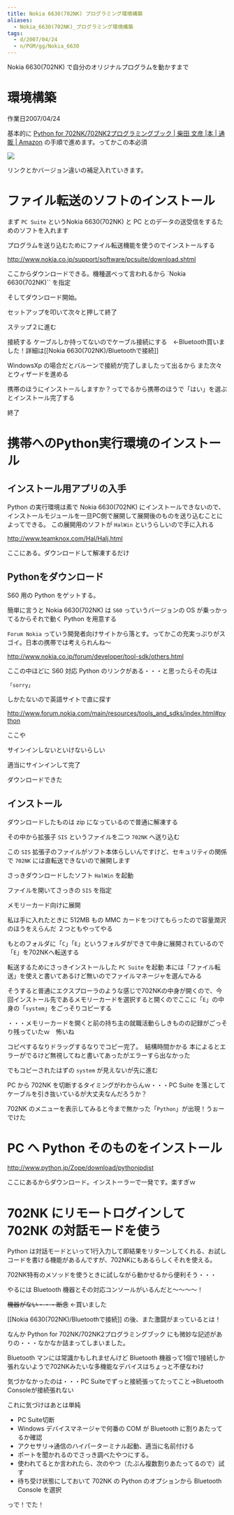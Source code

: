 ```yaml
---
title: Nokia 6630(702NK) プログラミング環境構築
aliases:
  - Nokia_6630(702NK)_プログラミング環境構築
tags:
  - d/2007/04/24
  - n/PGM/gg/Nokia_6630
---
```


Nokia 6630(702NK) で自分のオリジナルプログラムを動かすまで

環境構築
================================================================================

作業日2007/04/24

基本的に [Python for 702NK/702NK2プログラミングブック \| 柴田 文彦 \|本 \| 通販 \| Amazon](https://www.amazon.co.jp/Python-702NK-702NK2%E3%83%97%E3%83%AD%E3%82%B0%E3%83%A9%E3%83%9F%E3%83%B3%E3%82%B0%E3%83%96%E3%83%83%E3%82%AF-%E6%9F%B4%E7%94%B0-%E6%96%87%E5%BD%A6/dp/4839921709) の手順で進めます。ってかこの本必須

![](Pasted%20image%2020220721102802.png)


リンクとかバージョン違いの補足入れていきます。

ファイル転送のソフトのインストール
================================================================================
まず `PC Suite` というNokia 6630(702NK) と PC とのデータの送受信をするためのソフトを入れます

プログラムを送り込むためにファイル転送機能を使うのでインストールする

http://www.nokia.co.jp/support/software/pcsuite/download.shtml

ここからダウンロードできる。機種選べって言われるから `Nokia 6630(702NK)`` を指定


そしてダウンロード開始。

セットアップを叩いて次々と押して終了

ステップ２に進む

接続する
ケーブルしか持ってないのでケーブル接続にする　←Bluetooth買いました！詳細は[[Nokia 6630(702NK)/Bluetoothで接続]]

WindowsXp の場合だとバルーンで接続が完了しましたって出るから
また次々とウィザードを進める

携帯のほうにインストールしますか？ってでるから携帯のほうで「はい」を選ぶとインストール完了する

終了

携帯へのPython実行環境のインストール
================================================================================
インストール用アプリの入手
--------------------------------------------------------------------------------
Python の実行環境は素で Nokia 6630(702NK) にインストールできないので、インストールモジュールを一旦PC側で展開して展開後のものを送り込むことによってできる。 この展開用のソフトが `HalWin` というらしいので手に入れる

http://www.teamknox.com/Hal/Halj.html

ここにある。ダウンロードして解凍するだけ

Pythonをダウンロード
--------------------------------------------------------------------------------
S60 用の Python をゲットする。

簡単に言うと Nokia 6630(702NK) は `S60` っていうバージョンの OS が乗っかってるからそれで動く Python を用意する

`Forum Nokia` っていう開発者向けサイトから落とす。ってかこの充実っぷりがスゴイ。日本の携帯では考えられんね〜

http://www.nokia.co.jp/forum/developer/tool-sdk/others.html

ここの中ほどに S60 対応 Python のリンクがある・・・と思ったらその先は

```
「sorry」
```

しかたないので英語サイトで直に探す

http://www.forum.nokia.com/main/resources/tools_and_sdks/index.html#python

ここや

サインインしないといけないらしい

適当にサインインして完了

ダウンロードできた

インストール
--------------------------------------------------------------------------------
ダウンロードしたものは zip になっているので普通に解凍する

その中から拡張子 `SIS` というファイルを二つ `702NK` へ送り込む

この `SIS` 拡張子のファイルがソフト本体らしいんですけど、セキュリティの関係で `702NK` には直転送できないので展開します

さっきダウンロードしたソフト `HalWin` を起動

ファイルを開いてさっきの `SIS` を指定

メモリーカード向けに展開

私は手に入れたときに 512MB もの MMC カードをつけてもらったので容量潤沢のほうをえらんだ
２つともやってやる

もとのフォルダに「`C`」「`E`」というフォルダができて中身に展開されているので「`E`」を702NKへ転送する

転送するためにさっきインストールした `PC Suite` を起動
本には「ファイル転送」を使えと書いてあるけど無いのでファイルマネージャを選んでみる

そうすると普通にエクスプローラのような感じで702NKの中身が開くので、今回インストール先であるメモリーカードを選択すると開くのでここに「`E`」の中身の「`system`」をごっそりコピーする

・・・メモリーカードを開くと前の持ち主の就職活動らしきものの記録がごっそり残っていたｗ　怖いね

コピペするなりドラッグするなりでコピー完了。　結構時間かかる
本によるとエラーがでるけど無視してねと書いてあったがエラーすら出なかった

でもコピーされたはずの `system` が見えないが先に進む

PC から 702NK を切断するタイミングがわからんｗ・・・PC Suite を落としてケーブルを引き抜いているが大丈夫なんだろうか？

702NK のメニューを表示してみると今まで無かった「`Python`」が出現！うぉーでけた



PC へ Python そのものをインストール
================================================================================
http://www.python.jp/Zope/download/pythonjpdist

ここにあるからダウンロード。インストーラーで一発です。楽すぎｗ

702NK にリモートログインして 702NK の対話モードを使う
================================================================================
Python は対話モードといって1行入力して即結果をリターンしてくれる、お試しコードを書ける機能があるんですが、702NKにもあるらしくそれを使える。

702NK特有のメソッドを使うときに試しながら動かせるから便利そう・・・

やるには Bluetooth 機器とその対応コンソールがいるんだと〜〜〜〜！

~~機器がない・・・断念~~ ←買いました

[[Nokia 6630(702NK)/Bluetoothで接続]] の後、また激闘がまっているとは！

なんか Python for 702NK/702NK2プログラミングブック にも微妙な記述がありの・・・なかなか詰まってしまいました。

Bluetooth マンには常識かもしれませんけど Bluetooth 機器って1個で1接続しか張れないようで702NKみたいな多機能なデバイスはちょっと不便なわけ

気づかなかったのは・・・PC Suiteでずっと接続張ってたってこと→Bluetooth Consoleが接続張れない

これに気づけはあとは単純

- PC Suite切断
- Windows デバイスマネージャで何番の COM が Bluetooth に割りあたってるか確認
- アクセサリ→通信のハイパーターミナル起動、適当に名前付ける
- ポートを聞かれるのでさっき調べたやつにする。
- 使われてるとか言われたら、次のやつ（たぶん複数割りあたってるので）試す
- 待ち受け状態にしておいて 702NK の Python のオプションから Bluetooth Console を選択

っで！でた！


